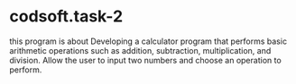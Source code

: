 # codsoft.task-2
this program is about 
Developing a calculator program that performs basic arithmetic
operations such as addition, subtraction, multiplication, and
division. Allow the user to input two numbers and choose an
operation to perform.